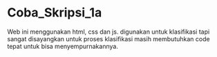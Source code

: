 # Coba_Skripsi_1a
 Web ini menggunakan html, css dan js. digunakan untuk klasifikasi tapi sangat disayangkan untuk proses klasifikasi masih membutuhkan code tepat untuk bisa menyempurnakannya.
